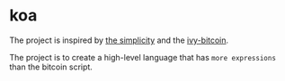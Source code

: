 # koa

The project is inspired by [the simplicity](https://blockstream.com/simplicity.pdf) and the [ivy-bitcoin](https://github.com/ivy-lang/ivy-bitcoin).

The project is to create a high-level language that has `more expressions` than the bitcoin script.
